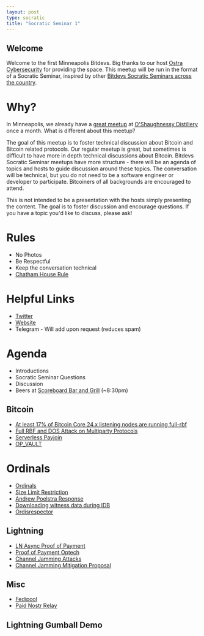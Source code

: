 ```yaml
---
layout: post
type: socratic
title: "Socratic Seminar 1"
---
```


## Welcome

Welcome to the first Minneapolis Bitdevs. Big thanks to our host [Ostra Cybersecurity](https://maps.app.goo.gl/cSSvumatPqFG7ubq5?g_st=ic) for providing the space.
This meetup will be run in the format of a Socratic Seminar, inspired by other [Bitdevs Socratic Seminars across the country](https://bitdevs.org/cities).

# Why?
In Minneapolis, we already have a [great meetup](https://twitter.com/BitcoinersMPLS) at [O'Shaughnessy Distillery](https://osdistilling.com/home-page/) once a month. What is different about this meetup?

The goal of this meetup is to foster technical discussion about Bitcoin and Bitcoin related protocols. Our regular meetup is great, but sometimes is difficult to have
more in depth technical discussions about Bitcoin. Bitdevs Socratic Seminar meetups have more structure - there will be an agenda of topics and hosts to guide discussion
around these topics. The conversation will be technical, but you do not need to be a software engineer or developer to participate. Bitcoiners of all backgrounds are
encouraged to attend.

This is not intended to be a presentation with the hosts simply presenting the content. The goal is to foster discussion and encourage questions. If you have a topic you'd like to discuss, please ask!

# Rules
 - No Photos
 - Be Respectful
 - Keep the conversation technical
 - [Chatham House Rule](https://www.facilitator.school/blog/chatham-house-rule)

# Helpful Links
 - [Twitter](https://twitter.com/BitcoinersMPLS)
 - [Website](https://bitdevsmpls.github.io)
 - Telegram - Will add upon request (reduces spam)

# Agenda
 - Introductions
 - Socratic Seminar Questions
 - Discussion
 - Beers at [Scoreboard Bar and Grill](https://goo.gl/maps/PfpHh6rhWJcNYERr5) (~8:30pm)


## Bitcoin
- [At least 17% of Bitcoin Core 24.x listening nodes are running full-rbf](https://lists.linuxfoundation.org/pipermail/bitcoin-dev/2022-December/021296.html)
- [Full RBF and DOS Attack on Multiparty Protocols](https://lists.linuxfoundation.org/pipermail/bitcoin-dev/2023-January/021322.html)
- [Serverless Payjoin](https://lists.linuxfoundation.org/pipermail/bitcoin-dev/2023-January/021364.html)
- [OP_VAULT](https://github.com/jamesob/bips/blob/jamesob-23-02-opvault/bip-vaults.mediawiki)

# Ordinals
 - [Ordinals](https://ordinals.com/)
 - [Size Limit Restriction](https://lists.linuxfoundation.org/pipermail/bitcoin-dev/2023-January/021370.html)
 - [Andrew Poelstra Response](https://lists.linuxfoundation.org/pipermail/bitcoin-dev/2023-January/021372.html)
 - [Downloading witness data during IDB](https://bitcoin.stackexchange.com/questions/117057/why-is-witness-data-downloaded-during-ibd-in-prune-mode)
 - [Ordisrespector](https://minibolt.info/guide/bonus/bitcoin/ordisrespector.html)

## Lightning
- [LN Async Proof of Payment](https://lists.linuxfoundation.org/pipermail/lightning-dev/2023-January/003831.html)
- [Proof of Payment Optech](https://bitcoinops.org/en/newsletters/2023/02/01/#ln-async-proof-of-payment)
- [Channel Jamming Attacks](https://bitcoinops.org/en/topics/channel-jamming-attacks/)
- [Channel Jamming Mitigation Proposal](https://lists.linuxfoundation.org/pipermail/lightning-dev/2023-January/003834.html)

## Misc
- [Fedipool](https://github.com/fedimint/fedimint/discussions/1504)
- [Paid Nostr Relay](https://andreneves.xyz/p/how-to-setup-a-paid-nostr-relay)

## Lightning Gumball Demo